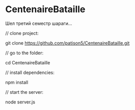 # CentenaireBataille

Шел третий семестр шараги...

// clone project:

git clone https://github.com/patison5/CentenaireBataille.git

// go to the folder:

cd CentenaireBataille


// install dependencies:

npm install


// start the server:

node server.js
